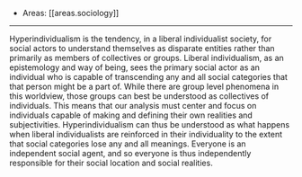 
- Areas: [[areas.sociology]]

---

Hyperindividualism is the tendency, in a liberal individualist society, for social actors to understand themselves as disparate entities rather than primarily as members of collectives or groups. Liberal individualism, as an epistemology and way of being, sees the primary social actor as an individual who is capable of transcending any and all social categories that that person might be a part of. While there are group level phenomena in this worldview, those groups can best be understood as collectives of individuals. This means that our analysis must center and focus on individuals capable of making and defining their own realities and subjectivities. Hyperindividualism can thus be understood as what happens when liberal individualists are reinforced in their individuality to the extent that social categories lose any and all meanings. Everyone is an independent social agent, and so everyone is thus independently responsible for their social location and social realities.
